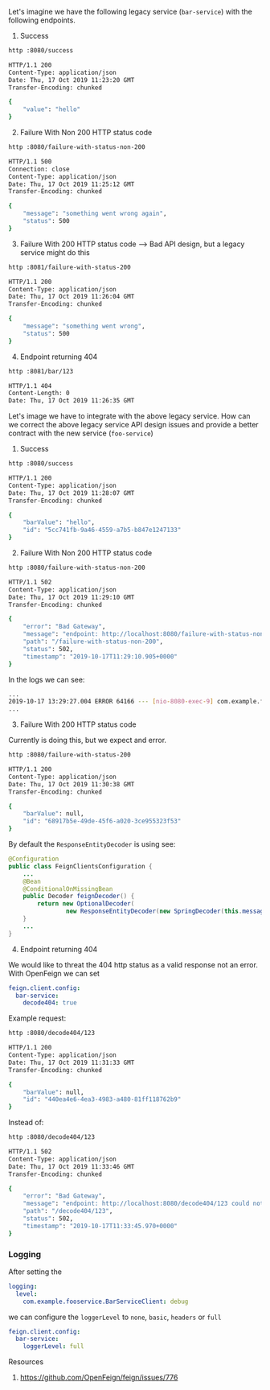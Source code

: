 
Let's imagine we have the following legacy service (`bar-service`) with the following endpoints. 

1. Success

```bash
http :8080/success

HTTP/1.1 200
Content-Type: application/json
Date: Thu, 17 Oct 2019 11:23:20 GMT
Transfer-Encoding: chunked

{
    "value": "hello"
}
```

2. Failure With Non 200 HTTP status code

```bash
http :8080/failure-with-status-non-200

HTTP/1.1 500
Connection: close
Content-Type: application/json
Date: Thu, 17 Oct 2019 11:25:12 GMT
Transfer-Encoding: chunked

{
    "message": "something went wrong again",
    "status": 500
}
```

3. Failure With 200 HTTP status code --> Bad API design, but a legacy service might do this

```bash
http :8081/failure-with-status-200

HTTP/1.1 200
Content-Type: application/json
Date: Thu, 17 Oct 2019 11:26:04 GMT
Transfer-Encoding: chunked

{
    "message": "something went wrong",
    "status": 500
}
```

4. Endpoint returning 404

```bash
http :8081/bar/123

HTTP/1.1 404
Content-Length: 0
Date: Thu, 17 Oct 2019 11:26:35 GMT
```

Let's image we have to integrate with the above legacy service. How can we correct the above legacy service API design issues and provide a better contract with the new service (`foo-service`)

1. Success

```bash
http :8080/success

HTTP/1.1 200
Content-Type: application/json
Date: Thu, 17 Oct 2019 11:28:07 GMT
Transfer-Encoding: chunked

{
    "barValue": "hello",
    "id": "5cc741fb-9a46-4559-a7b5-b847e1247133"
}
```

2. Failure With Non 200 HTTP status code

```bash
http :8080/failure-with-status-non-200

HTTP/1.1 502
Content-Type: application/json
Date: Thu, 17 Oct 2019 11:29:10 GMT
Transfer-Encoding: chunked

{
    "error": "Bad Gateway",
    "message": "endpoint: http://localhost:8080/failure-with-status-non-200 could not produce result because: status 500 reading BarServiceClient#failWithStatusNon200()",
    "path": "/failure-with-status-non-200",
    "status": 502,
    "timestamp": "2019-10-17T11:29:10.905+0000"
}
```

In the logs we can see:

```bash
...
2019-10-17 13:29:27.004 ERROR 64166 --- [nio-8080-exec-9] com.example.fooservice.FooController     : endpoint: http://localhost:8080/failure-with-status-non-200 could not produce result because: status 500 reading BarServiceClient#failWithStatusNon200()
...
```


3. Failure With 200 HTTP status code 

Currently is doing this, but we expect and error.

```bash
http :8080/failure-with-status-200

HTTP/1.1 200
Content-Type: application/json
Date: Thu, 17 Oct 2019 11:30:38 GMT
Transfer-Encoding: chunked

{
    "barValue": null,
    "id": "68917b5e-49de-45f6-a020-3ce955323f53"
}
```

By default the `ResponseEntityDecoder` is using see:

```java
@Configuration
public class FeignClientsConfiguration {
    ...
	@Bean
	@ConditionalOnMissingBean
	public Decoder feignDecoder() {
		return new OptionalDecoder(
				new ResponseEntityDecoder(new SpringDecoder(this.messageConverters)));
	}
	...
}
```


4. Endpoint returning 404

We would like to threat the 404 http status as a valid response not an error. With OpenFeign we can set 

```yaml
feign.client.config:
  bar-service:
    decode404: true
```

Example request:

```bash
http :8080/decode404/123

HTTP/1.1 200
Content-Type: application/json
Date: Thu, 17 Oct 2019 11:31:33 GMT
Transfer-Encoding: chunked

{
    "barValue": null,
    "id": "440ea4e6-4ea3-4983-a480-81ff118762b9"
}
```

Instead of:

```bash
http :8080/decode404/123

HTTP/1.1 502
Content-Type: application/json
Date: Thu, 17 Oct 2019 11:33:46 GMT
Transfer-Encoding: chunked

{
    "error": "Bad Gateway",
    "message": "endpoint: http://localhost:8080/decode404/123 could not produce result because: status 404 reading BarServiceClient#decode404(String)",
    "path": "/decode404/123",
    "status": 502,
    "timestamp": "2019-10-17T11:33:45.970+0000"
}
```

### Logging

After setting the 

```yaml
logging:
  level:
    com.example.fooservice.BarServiceClient: debug
```

we can configure the `loggerLevel` to `none`, `basic`, `headers` or `full` 

```yaml
feign.client.config:
  bar-service:
    loggerLevel: full
```



Resources



1. https://github.com/OpenFeign/feign/issues/776
